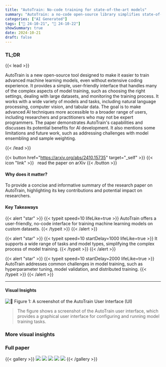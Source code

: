 ```yaml
---
title: "AutoTrain: No-code training for state-of-the-art models"
summary: "AutoTrain: a no-code open-source library simplifies state-of-the-art model training for various tasks, democratizing AI development."
categories: ["AI Generated"]
tags: ["🔖 24-10-21", "🤗 24-10-22"]
showSummary: true
date: 2024-10-21
draft: false
---
```


### TL;DR


{{< lead >}}

AutoTrain is a new open-source tool designed to make it easier to train advanced machine learning models, even without extensive coding experience.  It provides a simple, user-friendly interface that handles many of the complex aspects of model training, such as choosing the right settings, dealing with large datasets, and monitoring the training process.  It works with a wide variety of models and tasks, including natural language processing, computer vision, and tabular data. The goal is to make advanced AI techniques more accessible to a broader range of users, including researchers and practitioners who may not be expert programmers.  The paper demonstrates AutoTrain's capabilities and discusses its potential benefits for AI development.  It also mentions some limitations and future work, such as addressing challenges with model ensembling and sample weighting.

{{< /lead >}}


{{< button href="https://arxiv.org/abs/2410.15735" target="_self" >}}
{{< icon "link" >}} &nbsp; read the paper on arXiv
{{< /button >}}

#### Why does it matter?
To provide a concise and informative summary of the research paper on AutoTrain, highlighting its key contributions and potential impact on researchers.
#### Key Takeaways

{{< alert "star" >}}
{{< typeit speed=10 lifeLike=true >}} AutoTrain offers a user-friendly, no-code interface for training machine learning models on custom datasets. {{< /typeit >}}
{{< /alert >}}

{{< alert "star" >}}
{{< typeit speed=10 startDelay=1000 lifeLike=true >}} It supports a wide range of tasks and model types, simplifying the complex process of model training. {{< /typeit >}}
{{< /alert >}}

{{< alert "star" >}}
{{< typeit speed=10 startDelay=2000 lifeLike=true >}} AutoTrain addresses common challenges in model training, such as hyperparameter tuning, model validation, and distributed training. {{< /typeit >}}
{{< /alert >}}

------
#### Visual Insights



![](figures/figures_2_0.png "🔼 Figure 1: A screenshot of the AutoTrain User Interface (UI)")

> The figure shows a screenshot of the AutoTrain user interface, which provides a graphical user interface for configuring and running model training tasks.







### More visual insights




### Full paper

{{< gallery >}}
<img src="paper_images/1.png" class="grid-w50 md:grid-w33 xl:grid-w25" />
<img src="paper_images/2.png" class="grid-w50 md:grid-w33 xl:grid-w25" />
<img src="paper_images/3.png" class="grid-w50 md:grid-w33 xl:grid-w25" />
<img src="paper_images/4.png" class="grid-w50 md:grid-w33 xl:grid-w25" />
<img src="paper_images/5.png" class="grid-w50 md:grid-w33 xl:grid-w25" />
{{< /gallery >}}